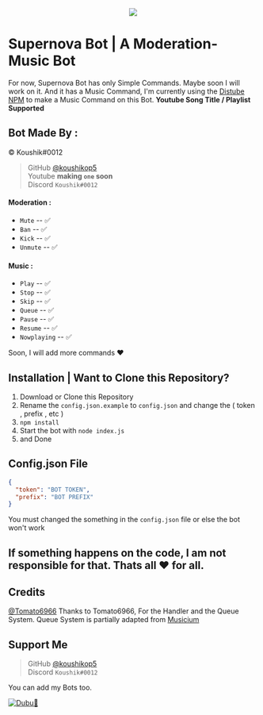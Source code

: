 <div align="center"><img src="https://cdn.discordapp.com/attachments/834129994812620830/836739194457686016/giphy-preview.gif"></div>

# Supernova Bot | A Moderation-Music Bot

For now, Supernova Bot has only Simple Commands. Maybe soon I will work on it. And it has a Music Command, I'm currently using the [Distube NPM](https://github.com/distubejs) to make a Music Command on this Bot. **Youtube Song Title / Playlist Supported**

## Bot Made By :
© Koushik#0012

> GitHub [@koushikop5][my github]  
> Youtube **making `one` soon**  
> Discord `Koushik#0012`  


#### Moderation :

- `Mute` -- ✅
- `Ban` -- ✅
- `Kick` -- ✅
- `Unmute` -- ✅

#### Music :

- `Play` -- ✅
- `Stop` -- ✅
- `Skip` -- ✅
- `Queue` -- ✅
- `Pause` -- ✅
- `Resume` -- ✅
- `Nowplaying` -- ✅

Soon, I will add more commands ❤️


## Installation | Want to Clone this Repository?

1. Download or Clone this Repository
2. Rename the `config.json.example` to `config.json` and change the ( token , prefix , etc )
3. `npm install`
4. Start the bot with `node index.js`
5. and Done


## Config.json File
```json
{
  "token": "BOT TOKEN",
  "prefix": "BOT PREFIX"
}
```
You must changed the something in the `config.json` file or else the bot won't work


## If something happens on the code, I am not responsible for that. Thats all ❤️ for all.

## Credits

[@Tomato6966](https://github.com/Tomato6966) Thanks to Tomato6966, For the Handler and the Queue System. Queue System is partially adapted from [Musicium](https://github.com/Tomato6966/Musicium)

## Support Me
> GitHub [@koushikop5][my github]  
> Discord `Koushik#0012`  

You can add my Bots too.

[![Dubu🦅](https://cdn.discordapp.com/attachments/834129994812620830/836740488563261450/flamingtext__26555937645956645.gif)](none)

[my github]: https://github.com/koushikop5

